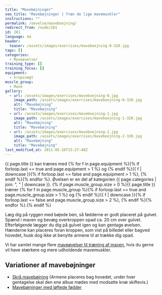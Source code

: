```yaml
---
title: "Mavebøjninger"
seo_title: "Mavebøjninger | Træn de lige mavemuskler"
instructions: ""
permalink: /oevelse/maveboejning/
redirect_from: /node/281
id: 281
language: da
header:
  teaser: /assets/images/exercises/maveboejning-0-320.jpg
tags: []
categories:
  - Maveøvelser
training_type: []
training_focus: []
equipment:
  - kropsvægt
muscle_group:
  - Mave
gallery:
  - url: /assets/images/exercises/maveboejning-0.jpg
    image_path: /assets/images/exercises/maveboejning-0-320.jpg
    alt: "Mavebøjning"
    title: "Mavebøjning"
  - url: /assets/images/exercises/maveboejning-1.jpg
    image_path: /assets/images/exercises/maveboejning-1-320.jpg
    alt: "Mavebøjning"
    title: "Mavebøjning"
  - url: /assets/images/exercises/maveboejning-2.jpg
    image_path: /assets/images/exercises/maveboejning-2-320.jpg
    alt: "Mavebøjning"
    title: "Mavebøjning"
last_modified_at: 2011-05-26T15:27:48Z
---
```


{{ page.title }} kan trænes med {% for f in page.equipment %}{% if forloop.last == true and page.equipment > 1 %} og {% endif %}{{ f | downcase  }}{% if forloop.last == false and page.equipment > 1 %}, {% endif %}{% endfor %}. Øvelsen er en del af kategorien {{ page.categories | join: ", " | downcase }}. {% if page.muscle_group.size > 0 %}{{ page.title }} træner {% for f in page.muscle_group %}{% if forloop.last == true and page.muscle_group.size > 1 %} og {% endif %}{{ f | downcase }}{% if forloop.last == false and page.muscle_group.size > 2 %}, {% endif %}{% endfor %}.{% endif %}

Læg dig på ryggen med bøjede ben, så fødderne er godt placeret på gulvet. Spænd i maven og bevæg overkroppen opad ca. 20 cm over gulvet. Efterfølgende lægger du dig på gulvet igen og kan gentage øvelsen. Hænderne kan placeres foran kroppen, som vist på billedet eller bagved hovedet, husk dog ikke at benytte armene til at trække dig opad.

 Vi har samlet mange flere [maveøvelser til træning af maven](/maveoevelser/), hvis du gerne vil have stærkere og mere udholdende mavemuskler.

## Variationer af mavebøjninger

- [Skrå mavebøjning](/oevelse/maveboejning-skraa/) (Armene placeres bag hovedet, under hver gentagelse skal den ene albue mødes med modsatte knæ skiftevis.)
- [Mavebøjninger med løftede fødder](/oevelse/maveboejning-loeftede-foedder/)
